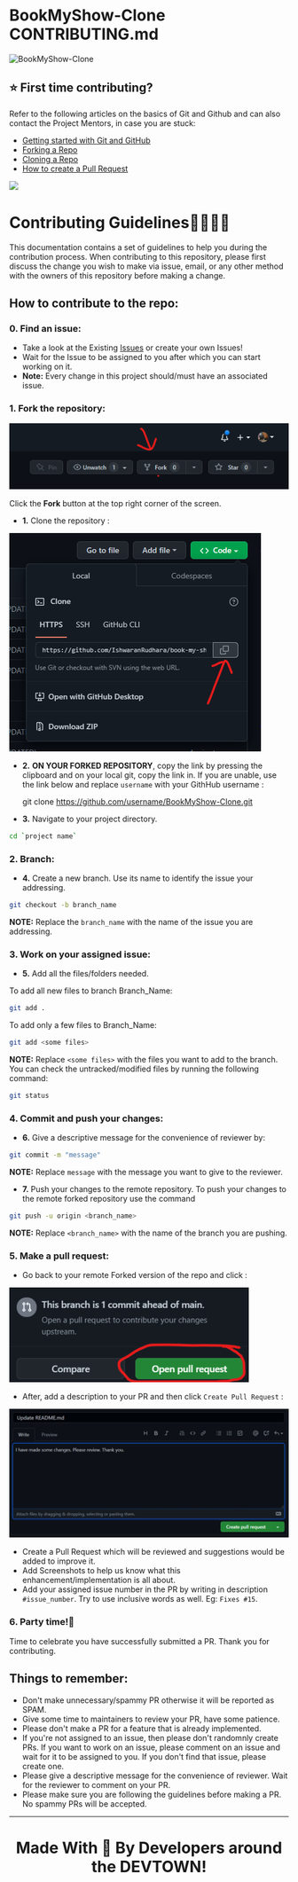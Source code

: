 # BookMyShow-Clone CONTRIBUTING.md
   ![BookMyShow-Clone]()


## ⭐ First time contributing?

Refer to the following articles on the basics of Git and Github and can also contact the Project Mentors, in case you are stuck:


* [Getting started with Git and GitHub](https://docs.github.com/en/free-pro-team@latest/github/getting-started-with-github)
* [Forking a Repo](https://help.github.com/en/github/getting-started-with-github/fork-a-repo)
* [Cloning a Repo](https://help.github.com/en/desktop/contributing-to-projects/creating-a-pull-request)
* [How to create a Pull Request](https://opensource.com/article/19/7/create-pull-request-github)

<img src="https://camo.githubusercontent.com/71995d6b0e620a9ef1ded00a04498241c69dd1bf/68747470733a2f2f6769746875622d696d616765732e73332e616d617a6f6e6177732e636f6d2f736b697463682f6973737565732d32303132303931332d3136323533392e6a7067"></img>


# Contributing Guidelines👩‍💻👨‍💻

This documentation contains a set of guidelines to help you during the contribution process.
When contributing to this repository, please first discuss the change you wish to make via issue, email, or any other method with the owners of this repository before making a change.

## How to contribute to the repo:

### 0. Find an issue:

- Take a look at the Existing [Issues](https://github.com/IshwaranRudhara/book-my-show-dev/issues) or create your own Issues!
- Wait for the Issue to be assigned to you after which you can start working on it.
- **Note:** Every change in this project should/must have an associated issue.


### 1. Fork the repository:

![fork](./src/PNG/FORK.png)

 Click the **Fork** button at the top right corner of the screen.

- **1.** Clone the repository :

![clone](./src/PNG/book-my-show.png)

- **2.** **ON YOUR FORKED REPOSITORY**, copy the link by pressing the clipboard and on your local git, copy the link in. If you are unable, use the link below and replace `username` with your GithHub username :

     git clone https://github.com/username/BookMyShow-Clone.git

- **3.** Navigate to your project directory.

```bash
cd `project name`
```


### 2. Branch:

- **4.** Create a new branch. Use its name to identify the issue your addressing.

```bash
git checkout -b branch_name
```
**NOTE:** Replace the `branch_name` with the name of the issue you are addressing.

### 3. Work on your assigned issue:

- **5.** Add all the files/folders needed.

To add all new files to branch Branch_Name:

```bash  
git add .  
```
To add only a few files to Branch_Name:

```bash
git add <some files>
```
**NOTE:** Replace `<some files>` with the files you want to add to the branch. You can check the untracked/modified files by running the following command:

```bash
git status
```

### 4. Commit and push your changes: 

- **6.** Give a descriptive message for the convenience of reviewer by:

```bash
git commit -m "message"  
``` 
**NOTE:** Replace `message` with the message you want to give to the reviewer.

- **7.** Push your changes to the remote repository.
To push your changes to the remote forked repository use the command

```bash
git push -u origin <branch_name>
```
**NOTE:** Replace `<branch_name>` with the name of the branch you are pushing.


### 5. Make a pull request:

- Go back to your remote Forked version of the repo and click : 

![image of pr](./src/PNG/open-pull-req.png)

- After, add a description to your PR and then click `Create Pull Request` :

![image of pr](./src/PNG/Update-readme.png)

- Create a Pull Request which will be reviewed and suggestions would be added to improve it.
- Add Screenshots to help us know what this enhancement/implementation is all about.
- Add your assigned issue number in the PR by writing in description `#issue_number`. Try to use inclusive words as well. Eg: `Fixes #15`.

### 6. Party time!🎉
Time to celebrate you have successfully submitted a PR. Thank you for contributing.

## Things to remember:
 * Don't make unnecessary/spammy PR otherwise it will be reported as SPAM.
 * Give some time to maintainers to review your PR, have some patience.
 * Please don't make a PR for a feature that is already implemented.
 * If you're not assigned to an issue, then please don't randomnly create PRs. If you want to work on an issue, please comment on an issue and wait for it to be assigned to you. If you don't find that issue, please create one.
 * Please give a descriptive message for the convenience of reviewer. Wait for the reviewer to comment on your PR.
 * Please make sure you are following the guidelines before making a PR. No spammy PRs will be accepted.

<hr>
<h1 align="center">Made With 💖 By Developers around the DEVTOWN!</h1>
